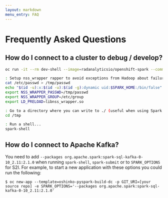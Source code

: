 ```yaml
---
layout: markdown
menu_entry: FAQ
---
```


# Frequently Asked Questions


## How do I connect to a cluster to debug / develop?

```bash
oc run -it --rm dev-shell --image=radanalyticsio/openshift-spark --command -- bash

: Setup nss_wrapper rapper to avoid exceptions from Hadoop about failure to login.
cat /etc/passwd > /tmp/passwd
echo "$(id -u):x:$(id -u):$(id -g):dynamic uid:$SPARK_HOME:/bin/false" >> /tmp/passwd
export NSS_WRAPPER_PASSWD=/tmp/passwd
export NSS_WRAPPER_GROUP=/etc/group
export LD_PRELOAD=libnss_wrapper.so

: Go to a directory where you can write to ./ (useful when using Spark SQL to avoid 'Directory /metastore_db cannot be created.')
cd /tmp

: Run a shell...
spark-shell
```


## How do I connect to Apache Kafka?

You need to add `--packages org.apache.spark:spark-sql-kafka-0-10_2.11:2.1.0`
when running `spark-shell`, `spark-submit` or to `SPARK_OPTIONS` for S2I. For
example, to start a new application with these options you could run the
following:

```
$ oc new-app --template=oshinko-pyspark-build-dc -p GIT_URI=[your source repo] -e SPARK_OPTIONS='--packages org.apache.spark:spark-sql-kafka-0-10_2.11:2.1.0'
```
